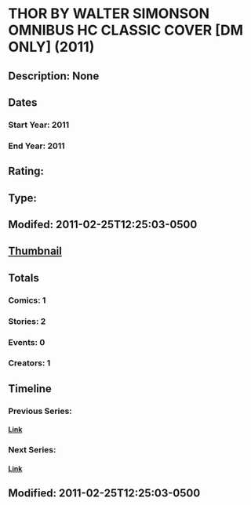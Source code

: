 # THOR BY WALTER SIMONSON OMNIBUS HC CLASSIC COVER [DM ONLY] (2011)
## Description: None
## Dates
### Start Year: 2011
### End Year: 2011
## Rating: 
## Type: 
## Modifed: 2011-02-25T12:25:03-0500
## [Thumbnail](http://i.annihil.us/u/prod/marvel/i/mg/4/80/4c978d478a754.jpg)
## Totals
### Comics: 1
### Stories: 2
### Events: 0
### Creators: 1
## Timeline
### Previous Series: 
#### [Link]()
### Next Series: 
#### [Link]()
## Modified: 2011-02-25T12:25:03-0500